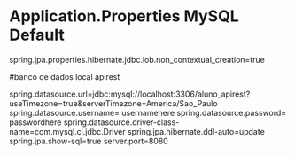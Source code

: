 # Application.Properties MySQL Default

spring.jpa.properties.hibernate.jdbc.lob.non_contextual_creation=true

#banco de dados local apirest

spring.datasource.url=jdbc:mysql://localhost:3306/aluno_apirest?useTimezone=true&serverTimezone=America/Sao_Paulo
spring.datasource.username= usernamehere
spring.datasource.password= passwordhere
spring.datasource.driver-class-name=com.mysql.cj.jdbc.Driver
spring.jpa.hibernate.ddl-auto=update
spring.jpa.show-sql=true
server.port=8080
